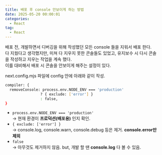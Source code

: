 ```yaml
---
title: 배포 후 console 안보이게 하는 방법
date: 2025-05-20 00:00:01
categories:
  - React
tag:
  - React
---
```


배포 전, 개발하면서 디버깅을 위해 작성했던 모든 console 들을 지워서 배포 한다.<br/>
다 지웠다고 생각했지만, 미쳐 다 지우지 못한 콘솔들도 있었고, 유지보수 시 다시 콘솔을 작성하고 지우는 작업을 계속 했다.<br/>
이를 대비해서 배포 시 콘솔을 안보이게 해주는 설정이 있다.

next.config.mjs 파일에 config 안에 아래와 같이 작성.
```bash
compiler: {
  removeConsole: process.env.NODE_ENV === 'production' 
                ? { exclude: ['error'] }
                : false,
}
```

* `process.env.NODE_ENV === 'production'` <br/>
   → 현재 환경이 **프로덕션(배포용)** 인지 확인.
* `{ exclude: ['error'] }` <br/>
   → console.log, console.warn, console.debug 등은 제거. **console.error만 제외**
* `false` <br/>
   → 아무것도 제거하지 않음. but, 개발 할 땐 **console.log** 다 볼 수 있음.
